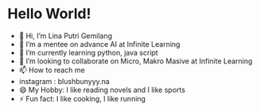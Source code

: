 # Hello World!

- 👋 Hi, I’m Lina Putri Gemilang
- 👀 I’m a mentee on advance AI at Infinite Learning
- 🌱 I’m currently learning python, java script
- 💞️ I’m looking to collaborate on Micro, Makro Masive at Infinite Learning
- 📫 How to reach me
- instagram : blushbunyyy.na
- 😄 My Hobby: I like reading novels and I like sports
- ⚡ Fun fact: I like cooking, I like running


